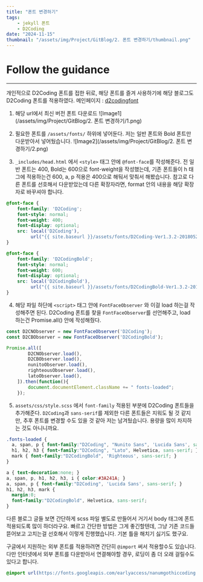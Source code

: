 ```yaml
---
title: "폰트 변경하기"
tags:
    - jekyll 폰트
    - D2Coding
date: "2024-11-15"
thumbnail: "/assets/img/Project/GitBlog/2. 폰트 변경하기/thumbnail.png"
---
```


# Follow the guidance
---
개인적으로 D2Coding 폰트를 접한 뒤로, 해당 폰트를 즐겨 사용하기에 해당 블로그도 D2Coding 폰트를 적용하였다.
메인페이지 : [d2codingfont](https://github.com/naver/d2codingfont?tab=readme-ov-file)

1. 해당 url에서 최신 버전 폰트 다운로드
![Image1](/assets/img/Project/GitBlog/2. 폰트 변경하기/1.png)

2. 필요한 폰트를 `/assets/fonts/` 하위에 넣어둔다.
저는 일반 폰트와 Bold 폰트만 다운받아서 넣어뒀습니다.
![Image2](/assets/img/Project/GitBlog/2. 폰트 변경하기/2.png)

3. `_includes/head.html` 에서 `<style>` 태그 안에 `@font-face`를 작성해준다.
전 일반 폰트는 400, Bold는 600으로 font-weight을 작성했는데, 기존 폰트들이 h 태그에 적용하는건 600, a, p 적용은 400으로 해둬서 맞춰서 해봤습니다.
참고로 다른 폰트를 선호해서 다운받았는데 다른 확장자라면, format 안의 내용을 해당 확장자로 바꾸셔야 합니다.

```scss
@font-face {
    font-family: 'D2Coding';
    font-style: normal;
    font-weight: 400;
    font-display: optional;
    src: local('D2Coding'),
         url("{{ site.baseurl }}/assets/fonts/D2Coding-Ver1.3.2-20180524.ttf") format("truetype");
}

@font-face {
    font-family: 'D2CodingBold';
    font-style: normal;
    font-weight: 600;
    font-display: optional;
    src: local('D2CodingBold'),
         url("{{ site.baseurl }}/assets/fonts/D2CodingBold-Ver1.3.2-20180524.ttf") format("truetype");
}
```

4. 해당 파일 하단에 `<script>` 태그 안에 `FontFaceObserver` 와 이걸 load 하는걸 작성해주면 된다.
D2Coding 폰트를 찾을 `FontFaceObserver`를 선언해주고, load 하는건 Promise.all() 안에 작성해줬다.

```javascript
const D2CNObserver = new FontFaceObserver('D2Coding');
const D2CBObserver = new FontFaceObserver('D2CodingBold');

Promise.all([
        D2CNObserver.load(),
        D2CBObserver.load(),
        nunitoObserver.load(),
        righteousObserver.load(),
        latoObserver.load(),
    ]).then(function(){
        document.documentElement.className += " fonts-loaded";
    });
```

5. `assets/css/style.scss` 에서 `font-family` 적용된 부분에 D2Coding 폰트들을 추가해준다.
`D2Coding`과 `sans-serif`를 제외한 다른 폰트들은 지워도 될 것 같지만, 추후 폰트를 변경할 수도 있을 것 같아 저는 남겨뒀습니다. 용량을 많이 차지하는 것도 아니니까요.

```scss
.fonts-loaded {
  a, span, p { font-family:"D2Coding", "Nunito Sans", 'Lucida Sans', sans-serif; }
  h1, h2, h3 { font-family:"D2Coding", "Lato", Helvetica, sans-serif; }
  mark { font-family:"D2CodingBold", 'Righteous', sans-serif; }
}

a { text-decoration:none; }
a, span, p, h1, h2, h3, i { color:#3A241A; }
a, span, p { font-family:"D2Coding", 'Lucida Sans', sans-serif; }
h1, h2, h3, mark {
  margin:0;
  font-family:"D2CodingBold", Helvetica, sans-serif;
}
```

다른 블로그 글들 보면 간단하게 scss 파일 별도로 만들어서 거기서 body 태그에 폰트 적용되도록 많이 하더라구요.
빠르고 간단한 방법은 그게 좋긴할텐데, 그냥 기존 코드들 뜯어보고 고치는걸 선호해서 이렇게 진행했습니다. 기본 틀을 해치기 싫기도 했구요.

구글에서 지원하는 외부 폰트를 적용하려면 간단히 `@import` 써서 적용할수도 있습니다.
다만 인터넷에서 외부 폰트를 다운받아서 연결해야할 경우, 로딩이 좀 더 오래 걸릴수도 있다고 합니다.

```scss
@import url(https://fonts.googleapis.com/earlyaccess/nanumgothiccoding.css);
```